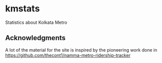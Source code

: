 # kmstats
Statistics about Kolkata Metro

## Acknowledgments
A lot of the material for the site is inspired by the pioneering
work done in https://github.com/thecont1/namma-metro-ridership-tracker
